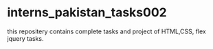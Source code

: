 # interns_pakistan_tasks002
this repositery contains complete tasks and project of HTML,CSS, flex jquery tasks. 
